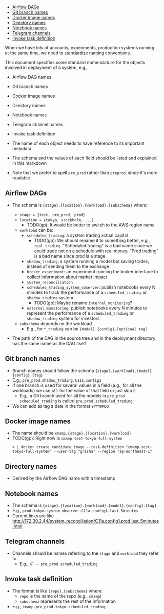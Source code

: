 

<!-- toc -->

- [Airflow DAGs](#airflow-dags)
- [Git branch names](#git-branch-names)
- [Docker image names](#docker-image-names)
- [Directory names](#directory-names)
- [Notebook names](#notebook-names)
- [Telegram channels](#telegram-channels)
- [Invoke task definition](#invoke-task-definition)

<!-- tocstop -->

When we have lots of accounts, experiments, production systems running at the
same time, we need to standardize naming conventions.

This document specifies some standard nomenclature for the objects involved in
deployment of a system, e.g.,

- Airflow DAG names
- Git branch names
- Docker image names
- Directory names
- Notebook names
- Telegram channel names
- Invoke task definition

- The name of each object needs to have reference to its important metadata
- The schema and the values of each field should be listed and explained in this
  markdown

- Note that we prefer to spell `pre_prod` rather than `preprod`, since it's more
  readable

## Airflow DAGs

- The schema is `{stage}.{location}.{workload}.{subschema}` where:
  - `stage = {test, pre_prod, prod}`
  - `location = {tokyo, stockholm, ...}`
    - TODO(gp): It would be better to switch to the AWS region name
  - `workload` can be:
    - `scheduled_trading`: a system trading actual capital
      - TODO(gp): We should rename it to something better, e.g., `real_trading`.
        "Scheduled trading" is a bad name since we could trade not on a schedule
        with real money. "Prod trading" is a bad name since prod is a stage
    - `shadow_trading`: a system running a model but saving trades, instead of
      sending them to the exchange
    - `broker_experiment`: an experiment running the broker interface to collect
      information about market impact
    - `system_reconciliation`
    - `scheduled_trading_system_observer`: publish notebooks every N minutes to
      track the performance of a `scheduled_trading` or `shadow_trading` system
      - TODO(gp): Maybe rename `internal_monitoring`?
    - `external_monitoring`: publish notebooks every N minutes to represent the
      performance of a `scheduled_trading` or `shadow_trading` system for
      investors
  - `subschema` depends on the workload
    - E.g., for `*_trading` can be `{model}.{config}.[optional tag]`

- The path of the DAG in the source tree and in the deployment directory has the
  same name as the DAG itself

## Git branch names

- Branch names should follow the schema
  `{stage}.{workload}.{model}.{config}.{tag}`
- E.g., `pre_prod.shadow_trading.C11a.config1`
- If one branch is used for several values in a field (e.g., for all the
  workloads) we use `all` for the value of that field or just skip it
  - E.g., a Git branch used for all the models in `pre_prod` `scheduled_trading`
    is called `pre_prod.scheduled_trading`
- We can add as tag a date in the format `YYYYMMDD`

## Docker image names

- The name should be `cmamp.{stage}.{location}.{workload}`
- TODO(gp): Right now is `cmamp-test-tokyo-full-system`
  ```
  > i docker_create_candidate_image --task-definition "cmamp-test-tokyo-full-system" --user-tag "grisha" --region "ap-northeast-1"
  ```

## Directory names

- Derived by the Airflow DAG name with a timestamp

## Notebook names

- The schema is `{stage}.{location}.{workload}.{model}.{config}.{tag}`
- E.g., `prod.tokyo.system_observer.C11a.config1.last_5minutes`
- Current links are like
  http://172.30.2.44/system_reconciliation/C11a.config1.prod.last_5minutes.html

## Telegram channels

- Channels should be names referring to the `stage` and `workload` they refer to
  - E.g., `KT - pre_prod.scheduled_trading`

## Invoke task definition

- The format is like `{repo}.{subschema}` where:
  - `repo` is the name of the repo (e.g., `cmamp`)
  - `subschema` represents the rest of the information
- E.g., `cmamp.pre_prod.tokyo.scheduled_trading`
